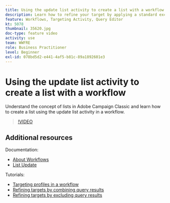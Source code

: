```yaml
---
title: Using the update list activity to create a list with a workflow
description: Learn how to refine your target by applying a standard exclusion to a workflow. You will also learn how to create predefined filters and how to trouble shoot your workflow.
feature: Workflows, Targeting Activity, Query Editor
kt: 5078
thumbnail: 35620.jpg
doc-type: feature video
activity: use
team: WWFRE
role: Business Practitioner
level: Beginner
exl-id: 078bd5d2-e441-4af5-b81c-89a1892601e3
---
```

# Using the update list activity to create a list with a workflow

Understand the concept of lists in Adobe Campaign Classic and learn how to create a list using the update list activity in a workflow.

>[!VIDEO](https://video.tv.adobe.com/v/35620?quality=12)

## Additional resources

Documentation:

* [About Workflows](https://experienceleague.adobe.com/docs/campaign-classic/using/automating-with-workflows/introduction/about-workflows.html)
* [List Update](https://experienceleague.adobe.com/docs/campaign-classic/using/automating-with-workflows/targeting-activities/list-update.html)

Tutorials:

* [Targeting profiles in a workflow](/help/getting-started/targeting-profiles-in-a-workflow.md)
* [Refining targets by combining query results](/help/automating-with-workflows/refining-targets-by-combining-query-results.md)
* [Refining targets by excluding query results](/help/automating-with-workflows/refining-targets-by-excluding-query-results.md)
